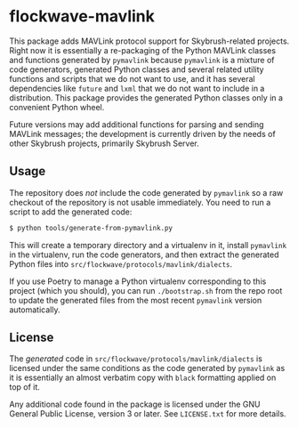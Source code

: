 flockwave-mavlink
=================

This package adds MAVLink protocol support for Skybrush-related projects.
Right now it is essentially a re-packaging of the Python MAVLink classes
and functions generated by `pymavlink` because `pymavlink` is a mixture
of code generators, generated Python classes and several related utility
functions and scripts that we do not want to use, and it has several
dependencies like `future` and `lxml` that we do not want to include in a
distribution. This package provides the generated Python classes only in
a convenient Python wheel.

Future versions may add additional functions for parsing and sending MAVLink
messages; the development is currently driven by the needs of other Skybrush
projects, primarily Skybrush Server.

Usage
-----

The repository does _not_ include the code generated by `pymavlink` so a raw
checkout of the repository is not usable immediately. You need to run a script
to add the generated code:

```sh
$ python tools/generate-from-pymavlink.py
```

This will create a temporary directory and a virtualenv in it, install
`pymavlink` in the virtualenv, run the code generators, and then extract the
generated Python files into `src/flockwave/protocols/mavlink/dialects`.

If you use Poetry to manage a Python virtualenv corresponding to this project
(which you should), you can run ``./bootstrap.sh`` from the repo root to
update the generated files from the most recent `pymavlink` version
automatically.

License
-------

The _generated_ code in `src/flockwave/protocols/mavlink/dialects` is
licensed under the same conditions as the code generated by `pymavlink`
as it is essentially an almost verbatim copy with `black` formatting applied
on top of it.

Any additional code found in the package is licensed under the GNU General
Public License, version 3 or later. See `LICENSE.txt` for more details.
